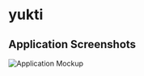# yukti

## Application Screenshots

![Application Mockup](https://github.com/user-attachments/assets/d1fad4e3-024f-49f2-bef4-4a18f474b1c1)

